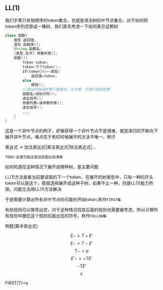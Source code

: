 ## LL(1)

我们手里只有按顺序的token集合，也就是语法树的叶节点集合，对于如何把token序列还原成一棵树，我们首先考虑一下如何表示这颗树


```java
class 函数{
    类型 返回值;
    语句 函数体[];
    String 函数名;
    {类型,名字} 参数列表[];
    函数(){
        Token token;
        token=下个token();
        if(token[0]==类型)
            返回值=token;
        else
            报错();
        //类似的错误处理下面类似，为方便，不进行错误处理
        函数名=读标识符();
        读左括号();
        参数列表=读参数列表();
        读右括号();
        ....
    }
}
```

这是一个非叶节点的例子，好像获得一个非叶节点不是很难，就是递归的不断向下展开非叶节点，难点在于有的时候展开的方法不唯一，例子

  表达式 -> 加法表达式|乘法表达式|除法表达式|...

```
TODO:这里可能还是加张图比较清晰
```

如何知道在这种情况下展开成哪种树，是主要问题

LL(1)方法是看当前要读取的下一个token，在展开的树类型中，只有一种的开头token可以是这个，那就选择展开成这种子树，如果不止一种，则是LL(1)能力所限，问题无法用LL(1)方法解决

于是需要计算出所有非叶节点的可能的开始token,称作`FIRST集`

有些规则可以推导出空，对于这种情况则其后面的规则也需要被考虑，所以计算所有规则中跟在这个规则后面出现的符号，称作`FOLLOW集`


例题(算术表达式)

$$E -> T + E'$$
$$E -> T - E'$$
$$T -> a$$
$$E' -> + T E'$$
$$      - T E'$$
$$      \epsilon$$

FIRST(T)=a

